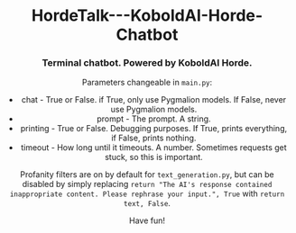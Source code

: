 <h1 align="center">HordeTalk---KoboldAI-Horde-Chatbot</h1>
<h3 align="center">Terminal chatbot. Powered by KoboldAI Horde.</h3>

<p align="center">Parameters changeable in <code>main.py</code>:</p>
<ul align="center">
  <li>chat - True or False. if True, only use Pygmalion models. If False, never use Pygmalion models.</li>
  <li>prompt - The prompt. A string.</li>
  <li>printing - True or False. Debugging purposes. If True, prints everything, if False, prints nothing.</li>
  <li>timeout - How long until it timeouts. A number. Sometimes requests get stuck, so this is important.</li>
</ul>

<p align="center">Profanity filters are on by default for <code>text_generation.py</code>, but can be disabled by simply replacing <code>return "The AI's response contained inappropriate content. Please rephrase your input.", True</code> with <code>return text, False</code>.</p>

<p align="center">Have fun!</p>
